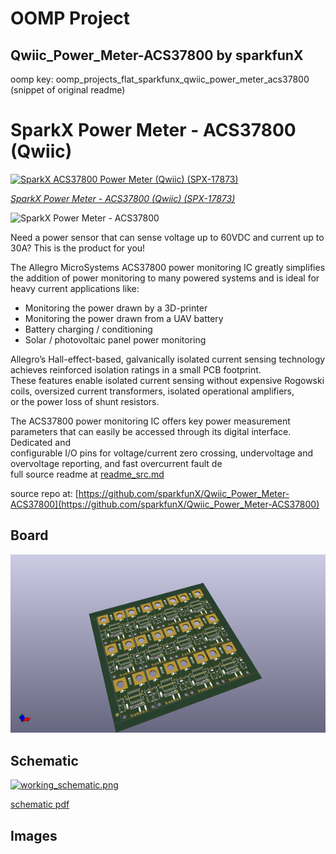 # OOMP Project  
## Qwiic_Power_Meter-ACS37800  by sparkfunX  
  
oomp key: oomp_projects_flat_sparkfunx_qwiic_power_meter_acs37800  
(snippet of original readme)  
  
SparkX Power Meter - ACS37800 (Qwiic)  
===================================================  
  
[![SparkX ACS37800 Power Meter (Qwiic) (SPX-17873)](https://cdn.sparkfun.com//assets/parts/1/7/0/6/9/17873-SparkX_Power_Meter_-_ACS37800__Qwiic_-01.jpg)](https://www.sparkfun.com/products/17873)  
  
[*SparkX Power Meter - ACS37800 (Qwiic) (SPX-17873)*](https://www.sparkfun.com/products/17873)  
  
![SparkX Power Meter - ACS37800](./img/Dimensions.png)  
  
Need a power sensor that can sense voltage up to 60VDC and current up to 30A? This is the product for you!  
  
The Allegro MicroSystems ACS37800 power monitoring IC greatly simplifies the addition of power monitoring to many powered systems and is ideal for  
heavy current applications like:  
- Monitoring the power drawn by a 3D-printer  
- Monitoring the power drawn from a UAV battery  
- Battery charging / conditioning  
- Solar / photovoltaic panel power monitoring  
  
Allegro’s Hall-effect-based, galvanically isolated current sensing technology achieves reinforced isolation ratings in a small PCB footprint.  
These features enable isolated current sensing without expensive Rogowski coils, oversized current transformers, isolated operational amplifiers,  
or the power loss of shunt resistors.  
  
The ACS37800 power monitoring IC offers key power measurement parameters that can easily be accessed through its digital interface. Dedicated and  
configurable I/O pins for voltage/current zero crossing, undervoltage and overvoltage reporting, and fast overcurrent fault de  
  full source readme at [readme_src.md](readme_src.md)  
  
source repo at: [https://github.com/sparkfunX/Qwiic_Power_Meter-ACS37800](https://github.com/sparkfunX/Qwiic_Power_Meter-ACS37800)  
## Board  
  
[![working_3d.png](working_3d_600.png)](working_3d.png)  
## Schematic  
  
[![working_schematic.png](working_schematic_600.png)](working_schematic.png)  
  
[schematic pdf](working_schematic.pdf)  
## Images  
